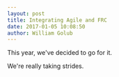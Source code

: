 ```yaml
---
layout: post
title: Integrating Agile and FRC
date: 2017-01-05 10:08:50
author: William Golub
---
```


This year, we've decided to go for it.

We're really taking strides.
